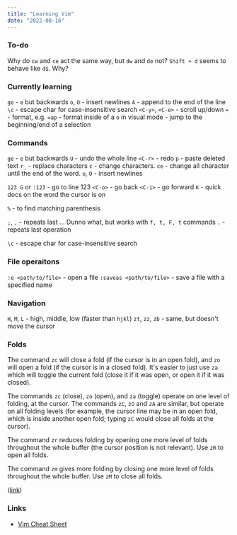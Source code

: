 ```yaml
---
title: "Learning Vim"
date: "2022-08-16"
---
```


### To-do
Why do `cw` and `ce` act the same way, but `dw` and `de` not?
`Shift + d` seems to behave like `d$`. Why?

### Currently learning
`ge` - `e` but backwards
`o`, `O` - insert newlines
`A` - append to the end of the line
`\c` - escape char for case-insensitive search
`<C-y>`, `<C-e>` - scroll up/down
`=` - format, e.g. `=ap` - format inside of a 
`o` in visual mode - jump to the beginning/end of a selection

### Commands
`ge` - `e` but backwards
`U` - undo the whole line
`<C-r>` - redo
`p` - paste deleted text
`r_` - replace characters
`c` - change characters. `ce` - change all character until the end of the word.
`o`, `O` - insert newlines

`123 G` or `:123` - go to line 123
`<C-o>` - go back
`<C-i>` - go forward
`K` - quick docs on the word the cursor is on

`%` - to find matching parenthesis

`;`, `,` - repeats last ... Dunno what, but works with `f, t, F, t` commands
`.` - repeats last operation

`\c` - escape char for case-insensitive search

### File operaitons
`:e <path/to/file>` - open a file
`:saveas <path/to/file>` - save a file with a specified name

### Navigation
`H`, `M`, `L` - high, middle, low (faster than `hjkl`)
`zt`, `zz`, `zb` - same, but doesn't move the cursor

### Folds
The command `zc` will close a fold (if the cursor is in an open fold), and `zo` will open a fold (if the cursor is in a closed fold). It's easier to just use `za` which will toggle the current fold (close it if it was open, or open it if it was closed).

The commands `zc` (close), `zo` (open), and `za` (toggle) operate on one level of folding, at the cursor. The commands `zC`, `zO` and `zA` are similar, but operate on all folding levels (for example, the cursor line may be in an open fold, which is inside another open fold; typing `zC` would close all folds at the cursor).

The command `zr` reduces folding by opening one more level of folds throughout the whole buffer (the cursor position is not relevant). Use `zR` to open all folds.

The command `zm` gives more folding by closing one more level of folds throughout the whole buffer. Use `zM` to close all folds.

([link](https://vim.fandom.com/wiki/Folding))

### Links
- [Vim Cheat Sheet](https://vim.rtorr.com/)